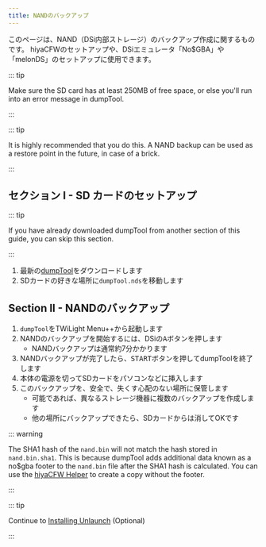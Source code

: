 ```yaml
---
title: NANDのバックアップ
---
```


このページは、NAND（DSi内部ストレージ）のバックアップ作成に関するものです。 hiyaCFWのセットアップや、DSiエミュレータ「No$GBA」や「melonDS」のセットアップに使用できます。

::: tip

Make sure the SD card has at least 250MB of free space, or else you'll run into an error message in dumpTool.

:::

::: tip

It is highly recommended that you do this. A NAND backup can be used as a restore point in the future, in case of a brick.

:::

## セクション I - SD カードのセットアップ

::: tip

If you have already downloaded dumpTool from another section of this guide, you can skip this section.

:::

1. 最新の[dumpTool](https://github.com/zoogie/dumpTool/releases/latest/download/dumpTool.nds)をダウンロードします
1. SDカードの好きな場所に`dumpTool.nds`を移動します


## Section II - NANDのバックアップ

1. `dumpTool`をTWiLight Menu++から起動します
1. NANDのバックアップを開始するには、DSiの<kbd class="face">A</kbd>ボタンを押します
   - NANDバックアップは通常約7分かかります
1. NANDバックアップが完了したら、<kbd>START</kbd>ボタンを押してdumpToolを終了します
1. 本体の電源を切ってSDカードをパソコンなどに挿入します
1. このバックアップを、安全で、失くす心配のない場所に保管します
   - 可能であれば、異なるストレージ機器に複数のバックアップを作成します
   - 他の場所にバックアップできたら、SDカードからは消してOKです

::: warning

The SHA1 hash of the `nand.bin` will not match the hash stored in `nand.bin.sha1`. This is because dumpTool adds additional data known as a no$gba footer to the `nand.bin` file after the SHA1 hash is calculated. You can use the [hiyaCFW Helper](https://github.com/mondul/HiyaCFW-Helper/releases) to create a copy without the footer.

:::

::: tip

Continue to [Installing Unlaunch](installing-unlaunch.html) (Optional)

:::
